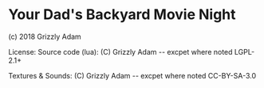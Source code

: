 # Your Dad's Backyard Movie Night
(c) 2018 Grizzly Adam

License:
Source code (lua):
(C) Grizzly Adam -- excpet where noted
LGPL-2.1+

Textures & Sounds:
(C) Grizzly Adam -- excpet where noted
CC-BY-SA-3.0
